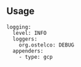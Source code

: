 
## Usage

    logging:
      level: INFO
      loggers:
        org.ostelco: DEBUG
      appenders:
        - type: gcp